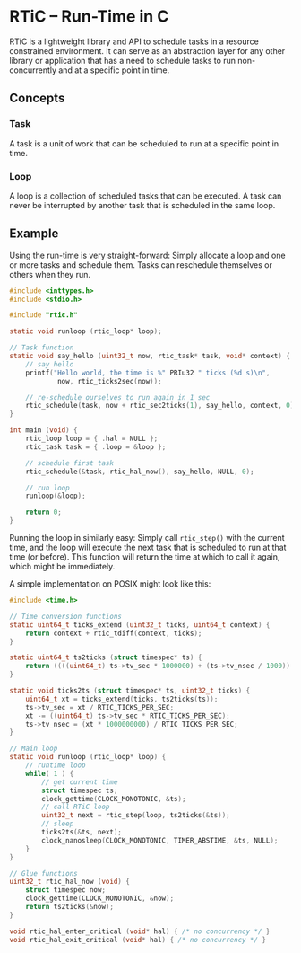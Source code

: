 # RTiC – Run-Time in C

RTiC is a lightweight library and API to schedule tasks in a resource
constrained environment.  It can serve as an abstraction layer for any other
library or application that has a need to schedule tasks to run
non-concurrently and at a specific point in time.


## Concepts

### Task

A task is a unit of work that can be scheduled to run at a specific point in
time. 

### Loop

A loop is a collection of scheduled tasks that can be executed. A task can
never be interrupted by another task that is scheduled in the same loop.


## Example

Using the run-time is very straight-forward: Simply allocate a loop and one or
more tasks and schedule them. Tasks can reschedule themselves or others when
they run.

```c
#include <inttypes.h>
#include <stdio.h>

#include "rtic.h"

static void runloop (rtic_loop* loop);

// Task function
static void say_hello (uint32_t now, rtic_task* task, void* context) {
    // say hello
    printf("Hello world, the time is %" PRIu32 " ticks (%d s)\n",
            now, rtic_ticks2sec(now));

    // re-schedule ourselves to run again in 1 sec
    rtic_schedule(task, now + rtic_sec2ticks(1), say_hello, context, 0);
}

int main (void) {
    rtic_loop loop = { .hal = NULL };
    rtic_task task = { .loop = &loop };

    // schedule first task
    rtic_schedule(&task, rtic_hal_now(), say_hello, NULL, 0);

    // run loop
    runloop(&loop);

    return 0;
}
```

Running the loop in similarly easy: Simply call `rtic_step()` with the current
time, and the loop will execute the next task that is scheduled to run at that
time (or before). This function will return the time at which to call it again,
which might be immediately.

A simple implementation on POSIX might look like this:

```c
#include <time.h>

// Time conversion functions
static uint64_t ticks_extend (uint32_t ticks, uint64_t context) {
    return context + rtic_tdiff(context, ticks);
}

static uint64_t ts2ticks (struct timespec* ts) {
    return ((((uint64_t) ts->tv_sec * 1000000) + (ts->tv_nsec / 1000)) * RTIC_TICKS_PER_SEC) / 1000000;
}

static void ticks2ts (struct timespec* ts, uint32_t ticks) {
    uint64_t xt = ticks_extend(ticks, ts2ticks(ts));
    ts->tv_sec = xt / RTIC_TICKS_PER_SEC;
    xt -= ((uint64_t) ts->tv_sec * RTIC_TICKS_PER_SEC);
    ts->tv_nsec = (xt * 1000000000) / RTIC_TICKS_PER_SEC;
}

// Main loop
static void runloop (rtic_loop* loop) {
    // runtime loop
    while( 1 ) {
        // get current time
        struct timespec ts;
        clock_gettime(CLOCK_MONOTONIC, &ts);
        // call RTiC loop
        uint32_t next = rtic_step(loop, ts2ticks(&ts));
        // sleep
        ticks2ts(&ts, next);
        clock_nanosleep(CLOCK_MONOTONIC, TIMER_ABSTIME, &ts, NULL);
    }
}

// Glue functions
uint32_t rtic_hal_now (void) {
    struct timespec now;
    clock_gettime(CLOCK_MONOTONIC, &now);
    return ts2ticks(&now);
}

void rtic_hal_enter_critical (void* hal) { /* no concurrency */ }
void rtic_hal_exit_critical (void* hal) { /* no concurrency */ }
```
